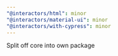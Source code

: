 ```yaml
---
"@interactors/html": minor
"@interactors/material-ui": minor
"@interactors/with-cypress": minor
---
```


Split off core into own package
